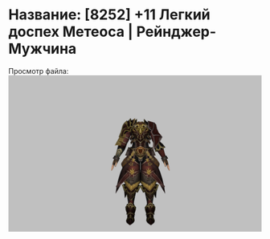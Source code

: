 # Название: [8252] +11 Легкий доспех Метеоса | Рейнджер-Мужчина

Просмотр файла:
![p020030.png](p020030.png)